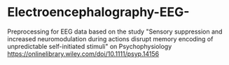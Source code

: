 # Electroencephalography-EEG-
Preprocessing for EEG data based on the study "Sensory suppression and increased neuromodulation during actions disrupt memory encoding of unpredictable self-initiated stimuli" on Psychophysiology https://onlinelibrary.wiley.com/doi/10.1111/psyp.14156
